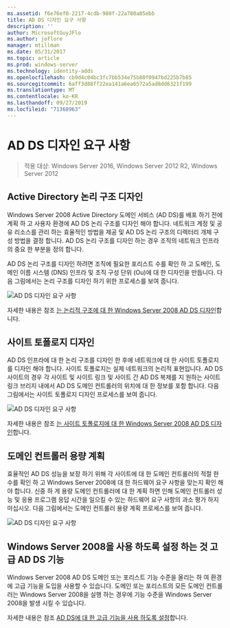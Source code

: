 ```yaml
---
ms.assetid: f6e76ef0-2217-4cdb-980f-22a780a85ebb
title: AD DS 디자인 요구 사항
description: ''
author: MicrosoftGuyJFlo
ms.author: joflore
manager: mtillman
ms.date: 05/31/2017
ms.topic: article
ms.prod: windows-server
ms.technology: identity-adds
ms.openlocfilehash: cb9d4c04bc3fc7bb534e75b80f0947bd225b7b85
ms.sourcegitcommit: 6aff3d88ff22ea141a6ea6572a5ad8dd6321f199
ms.translationtype: MT
ms.contentlocale: ko-KR
ms.lasthandoff: 09/27/2019
ms.locfileid: "71368963"
---
```

# <a name="ad-ds-design-requirements"></a>AD DS 디자인 요구 사항

>적용 대상: Windows Server 2016, Windows Server 2012 R2, Windows Server 2012

  
## <a name="designing-the-active-directory-logical-structure"></a>Active Directory 논리 구조 디자인  
Windows Server 2008 Active Directory 도메인 서비스 (AD DS)를 배포 하기 전에 계획 하 고 사용자 환경에 AD DS 논리 구조를 디자인 해야 합니다. 네트워크 계정 및 공유 리소스를 관리 하는 효율적인 방법을 제공 및 AD DS 논리 구조의 디렉터리 개체 구성 방법을 결정 합니다. AD DS 논리 구조를 디자인 하는 경우 조직의 네트워크 인프라의 중요 한 부분을 정의 합니다.  
  
AD DS 논리 구조를 디자인 하려면 조직에 필요한 포리스트 수를 확인 하 고 도메인, 도메인 이름 시스템 (DNS) 인프라 및 조직 구성 단위 (Ou)에 대 한 디자인을 만듭니다. 다음 그림에서는 논리 구조를 디자인 하기 위한 프로세스를 보여 줍니다.  
  
![AD DS 디자인 요구 사항](media/AD-DS-Design-Requirements/d5cebae6-a752-4063-a98f-473799c251bd.gif)  
  
자세한 내용은 참조 [는 논리적 구조에 대 한 Windows Server 2008 AD DS 디자인](Designing-the-Logical-Structure.md)합니다.  
  
## <a name="designing-the-site-topology"></a>사이트 토폴로지 디자인  
AD DS 인프라에 대 한 논리 구조를 디자인 한 후에 네트워크에 대 한 사이트 토폴로지를 디자인 해야 합니다. 사이트 토폴로지는 실제 네트워크의 논리적 표현입니다. AD DS 사이트의 경우 각 사이트 및 사이트 링크 및 사이트 간 AD DS 복제를 지 원하는 사이트 링크 브리지 내에서 AD DS 도메인 컨트롤러의 위치에 대 한 정보를 포함 합니다. 다음 그림에서는 사이트 토폴로지 디자인 프로세스를 보여 줍니다.  
  
![AD DS 디자인 요구 사항](media/AD-DS-Design-Requirements/d34d43c0-437f-47cb-9b64-09c0f9ce6479.gif)  
  
자세한 내용은 참조 [는 사이트 토폴로지에 대 한 Windows Server 2008 AD DS 디자인](Designing-the-Site-Topology.md)합니다.  
  
## <a name="planning-domain-controller-capacity"></a>도메인 컨트롤러 용량 계획  
효율적인 AD DS 성능을 보장 하기 위해 각 사이트에 대 한 도메인 컨트롤러의 적절 한 수를 확인 하 고 Windows Server 2008에 대 한 하드웨어 요구 사항을 맞는지 확인 해야 합니다. 신중 하 게 용량 도메인 컨트롤러에 대 한 계획 하면 인해 도메인 컨트롤러 성능 및 응용 프로그램 응답 시간을 일으킬 수 있는 하드웨어 요구 사항의 과소 평가 하지 마십시오. 다음 그림에서는 도메인 컨트롤러 용량 계획 프로세스를 보여 줍니다.  
  
![AD DS 디자인 요구 사항](media/AD-DS-Design-Requirements/fff6ef22-5c7b-4478-ad76-42b296dcf769.gif)  
  
## <a name="enabling-windows-server-2008-advanced-ad-ds-features"></a>Windows Server 2008을 사용 하도록 설정 하는 것 고급 AD DS 기능  
Windows Server 2008 AD DS 도메인 또는 포리스트 기능 수준을 올리는 하 여 환경에 고급 기능을 도입을 사용할 수 있습니다. 도메인 또는 포리스트의 모든 도메인 컨트롤러는 Windows Server 2008을 실행 하는 경우에 기능 수준을 Windows Server 2008을 발생 시킬 수 있습니다.  
  
자세한 내용은 참조 [AD DS에 대 한 고급 기능을 사용 하도록 설정](../../ad-ds/plan/Enabling-Advanced-Features-for-AD-DS.md)합니다.  
  


